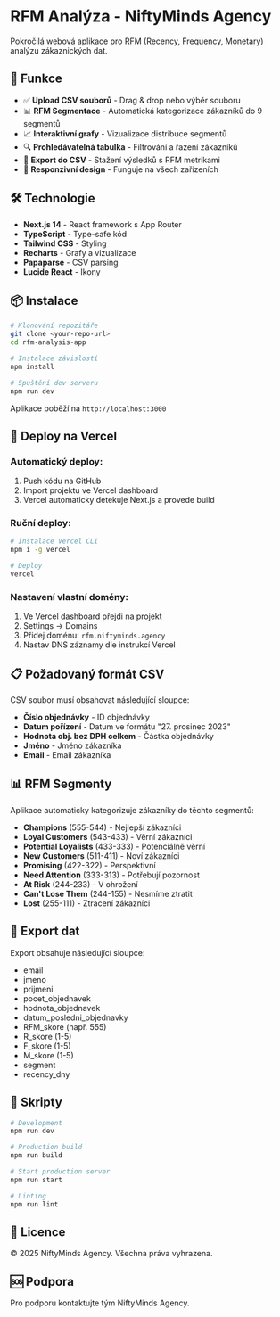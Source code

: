 # RFM Analýza - NiftyMinds Agency

Pokročilá webová aplikace pro RFM (Recency, Frequency, Monetary) analýzu zákaznických dat.

## 🚀 Funkce

- ✅ **Upload CSV souborů** - Drag & drop nebo výběr souboru
- 📊 **RFM Segmentace** - Automatická kategorizace zákazníků do 9 segmentů
- 📈 **Interaktivní grafy** - Vizualizace distribuce segmentů
- 🔍 **Prohledávatelná tabulka** - Filtrování a řazení zákazníků
- 💾 **Export do CSV** - Stažení výsledků s RFM metrikami
- 📱 **Responzivní design** - Funguje na všech zařízeních

## 🛠️ Technologie

- **Next.js 14** - React framework s App Router
- **TypeScript** - Type-safe kód
- **Tailwind CSS** - Styling
- **Recharts** - Grafy a vizualizace
- **Papaparse** - CSV parsing
- **Lucide React** - Ikony

## 📦 Instalace

```bash
# Klonování repozitáře
git clone <your-repo-url>
cd rfm-analysis-app

# Instalace závislostí
npm install

# Spuštění dev serveru
npm run dev
```

Aplikace poběží na `http://localhost:3000`

## 🚢 Deploy na Vercel

### Automatický deploy:

1. Push kódu na GitHub
2. Import projektu ve Vercel dashboard
3. Vercel automaticky detekuje Next.js a provede build

### Ruční deploy:

```bash
# Instalace Vercel CLI
npm i -g vercel

# Deploy
vercel
```

### Nastavení vlastní domény:

1. Ve Vercel dashboard přejdi na projekt
2. Settings → Domains
3. Přidej doménu: `rfm.niftyminds.agency`
4. Nastav DNS záznamy dle instrukcí Vercel

## 📋 Požadovaný formát CSV

CSV soubor musí obsahovat následující sloupce:

- **Číslo objednávky** - ID objednávky
- **Datum pořízení** - Datum ve formátu "27. prosinec 2023"
- **Hodnota obj. bez DPH celkem** - Částka objednávky
- **Jméno** - Jméno zákazníka
- **Email** - Email zákazníka

## 📊 RFM Segmenty

Aplikace automaticky kategorizuje zákazníky do těchto segmentů:

- **Champions** (555-544) - Nejlepší zákazníci
- **Loyal Customers** (543-433) - Věrní zákazníci
- **Potential Loyalists** (433-333) - Potenciálně věrní
- **New Customers** (511-411) - Noví zákazníci
- **Promising** (422-322) - Perspektivní
- **Need Attention** (333-313) - Potřebují pozornost
- **At Risk** (244-233) - V ohrožení
- **Can't Lose Them** (244-155) - Nesmíme ztratit
- **Lost** (255-111) - Ztracení zákazníci

## 📄 Export dat

Export obsahuje následující sloupce:

- email
- jmeno
- prijmeni
- pocet_objednavek
- hodnota_objednavek
- datum_posledni_objednavky
- RFM_skore (např. 555)
- R_skore (1-5)
- F_skore (1-5)
- M_skore (1-5)
- segment
- recency_dny

## 🔧 Skripty

```bash
# Development
npm run dev

# Production build
npm run build

# Start production server
npm run start

# Linting
npm run lint
```

## 📝 Licence

© 2025 NiftyMinds Agency. Všechna práva vyhrazena.

## 🆘 Podpora

Pro podporu kontaktujte tým NiftyMinds Agency.